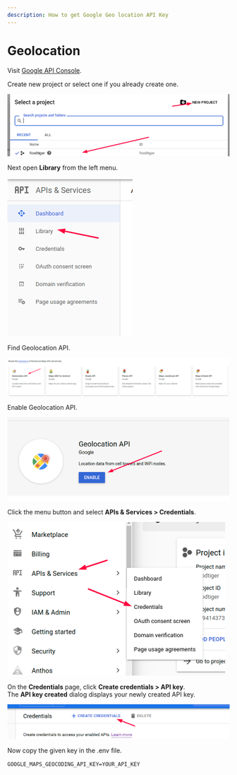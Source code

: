 ```yaml
---
description: How to get Google Geo location API Key
---
```


# Geolocation

Visit [Google API Console](https://console.developers.google.com/).

Create new project or select one if you already create one.

![](../.gitbook/assets/sss-1.png)

Next open **Library** from the left menu.

![](../.gitbook/assets/sss%20%287%29.png)

Find Geolocation API.

![](../.gitbook/assets/sss-1-.png.png)

Enable Geolocation API.

![](../.gitbook/assets/sss-1-.png%20%281%29.png)

Click the menu button and select **APIs & Services &gt; Credentials**.

![](../.gitbook/assets/screenshot%20%284%29.png)

On the **Credentials** page, click **Create credentials &gt; API key**.  
The **API key created** dialog displays your newly created API key.

![](../.gitbook/assets/screenshot.png)

Now copy the given key in the .env file.

```text
GOOGLE_MAPS_GEOCODING_API_KEY=YOUR_API_KEY
```



